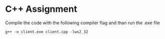 # C++ Assignment

Compile the code with the following compiler flag and than run the .exe file
```
g++ -o client.exe client.cpp -lws2_32
```
